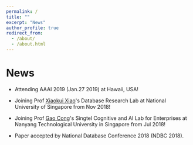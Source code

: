 ```yaml
---
permalink: /
title: ""
excerpt: "News"
author_profile: true
redirect_from: 
  - /about/
  - /about.html
---
```



News
======


* Attending AAAI 2019 (Jan.27 2019) at Hawaii, USA!


* Joining Prof [Xiaokui Xiao](https://www.comp.nus.edu.sg/~xiaoxk/)'s  Database Research Lab at National University of Singapore from Nov 2018!


* Joining Prof [Gao Cong](http://www.ntu.edu.sg/home/gaocong/)'s Singtel Cognitive and AI Lab for Enterprises at Nanyang Technological University in Singapore from Jul 2018!


* Paper accepted by National Database Conference 2018 (NDBC 2018).





